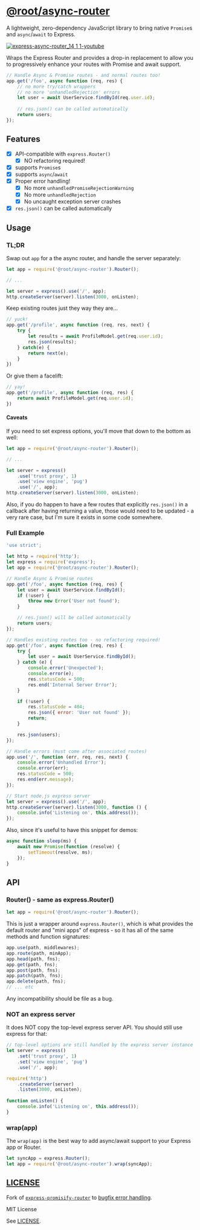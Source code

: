 # [@root/async-router](https://github.com/therootcompany/async-router)

A lightweight, zero-dependency JavaScript library to bring native `Promise`s and
`async`/`await` to Express.

[![express-async-router_14 1 1-youtube](https://user-images.githubusercontent.com/122831/120441794-2cb13180-c342-11eb-9747-6db1e472b3be.jpg)](https://www.youtube.com/watch?v=XFn0SJmGYs4&list=PLxki0D-ilnqZfyo2dZe11ZNGP7RJxJcoA&index=18)

Wraps the Express Router and provides a drop-in replacement to allow you to
progressively enhance your routes with Promise and await support.

```js
// Handle Async & Promise routes - and normal routes too!
app.get('/foo', async function (req, res) {
    // no more try/catch wrappers
    // no more 'unhandledRejection' errors
    let user = await UserService.findById(req.user.id);
    
    // res.json() can be called automatically
    return users;
});
```

## Features

-   [x] API-compatible with `express.Router()`
    -   [x] NO refactoring required!
-   [x] supports `Promise`s
-   [x] supports `async`/`await`
-   [x] Proper error handling!
    - [x] No more `unhandledPromiseRejectionWarning`  
    - [x] No more `unhandledRejection`
    - [x] No uncaught exception server crashes
-   [x] `res.json()` can be called automatically

## Usage

### TL;DR

Swap out `app` for a the async router, and handle the server separately:

```js
let app = require('@root/async-router').Router();

// ...

let server = express().use('/', app);
http.createServer(server).listen(3000, onListen);
```

Keep existing routes just they way they are...

```js
// yuck!
app.get('/profile', async function (req, res, next) {
    try {
        let results = await ProfileModel.get(req.user.id);
        res.json(results);
    } catch(e) {
        return next(e);
    }
})
```

Or give them a facelift:

```js
// yay!
app.get('/profile', async function (req, res) {
    return await ProfileModel.get(req.user.id);
})
```

#### Caveats

If you need to set express options, you'll move that down to the bottom as well:

```js
let app = require('@root/async-router').Router();

// ...

let server = express()
    .use('trust proxy', 1)
    .use('view engine', 'pug')
    .use('/', app);
http.createServer(server).listen(3000, onListen);
```

Also, if you do happen to have a few routes that explicitly
`res.json()` in a callback after having returning a value,
those would need to be updated - a very rare case, but I'm
sure it exists in some code somewhere.

### Full Example

```js
'use strict';

let http = require('http');
let express = require('express');
let app = require('@root/async-router').Router();

// Handle Async & Promise routes
app.get('/foo', async function (req, res) {
    let user = await UserService.findById();
    if (!user) {
        throw new Error('User not found');
    }

    // res.json() will be called automatically
    return users;
});

// Handles existing routes too - no refactoring required!
app.get('/foo', async function (req, res) {
    try {
        let user = await UserService.findById();
    } catch (e) {
        console.error('Unexpected');
        console.error(e);
        res.statusCode = 500;
        res.end('Internal Server Error');
    }

    if (!user) {
        res.statusCode = 404;
        res.json({ error: 'User not found' });
        return;
    }

    res.json(users);
});

// Handle errors (must come after associated routes)
app.use('/', function (err, req, res, next) {
    console.error('Unhandled Error');
    console.error(err);
    res.statusCode = 500;
    res.end(err.message);
});

// Start node.js express server
let server = express().use('/', app);
http.createServer(server).listen(3000, function () {
    console.info('Listening on', this.address());
});
```

Also, since it's useful to have this snippet for demos:

```js
async function sleep(ms) {
    await new Promise(function (resolve) {
        setTimeout(resolve, ms);
    });
}
```

## API

### Router() - same as express.Router()

```js
let app = require('@root/async-router').Router();
```

This is just a wrapper around `express.Router()`, which is what provides the
default router and "mini apps" of express - so it has all of the same methods
and function signatures:

```js
app.use(path, middlewares);
app.route(path, minApp);
app.head(path, fns);
app.get(path, fns);
app.post(path, fns);
app.patch(path, fns);
app.delete(path, fns);
// ... etc
```

Any incompatibility should be file as a bug.

### NOT an express server

It does NOT copy the top-level express server API. You should still use express for that:

```js
// top-level options are still handled by the express server instance
let server = express()
    .set('trust proxy', 1)
    .set('view engine', 'pug')
    .use('/', app);

require('http')
    .createServer(server)
    .listen(3000, onListen);
    
function onListen() {
    console.info('Listening on', this.address());
}
```

### wrap(app)

The `wrap(app)` is the best way to add async/await
support to your Express app or Router.

```js
let syncApp = express.Router();
let app = require('@root/async-router').wrap(syncApp);
```

## [LICENSE](/LICENSE)

Fork of [`express-promisify-router`][fork] to [bugfix error handling][fix].

[fork]: https://github.com/michal-choluj/express-promisify-router#readme
[fix]: https://github.com/michal-choluj/express-promisify-router/pull/3

MIT License

See [LICENSE](/LICENSE).
